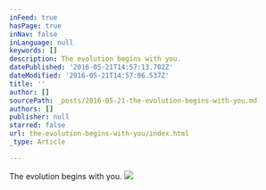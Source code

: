 ```yaml
---
inFeed: true
hasPage: true
inNav: false
inLanguage: null
keywords: []
description: The evolution begins with you.
datePublished: '2016-05-21T14:57:13.702Z'
dateModified: '2016-05-21T14:57:06.537Z'
title: ''
author: []
sourcePath: _posts/2016-05-21-the-evolution-begins-with-you.md
authors: []
publisher: null
starred: false
url: the-evolution-begins-with-you/index.html
_type: Article

---
```

The evolution begins with you.
![](https://the-grid-user-content.s3-us-west-2.amazonaws.com/bf6a50b9-8e17-4d0c-9aa6-f25036a66167.jpg)